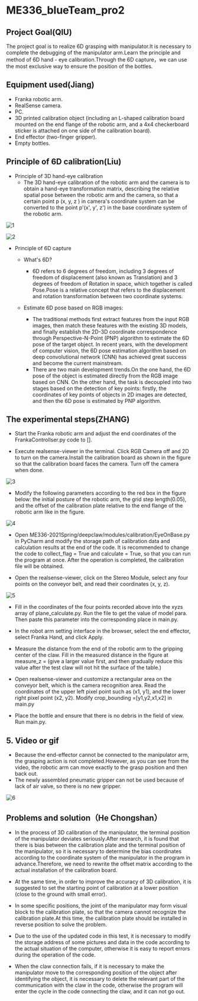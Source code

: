 # ME336_blueTeam_pro2
## Project Goal(QIU)
The project goal is to realize 6D grasping with manipulator.It is necessary to complete the debugging of the manipulator arm.Learn the principle and method of 6D hand - eye calibration.Through the 6D capture，we can use the most exclusive way to ensure the position of the bottles. 


## Equipment used(Jiang)
- Franka robotic arm.
- RealSense camera.
- PC.
- 3D printed calibration object (including an L-shaped calibration board mounted on the end flange of the robotic arm, and a 4x4 checkerboard sticker is attached on one side of the calibration board).
- End effector (two-finger gripper).
- Empty bottles.


## Principle of 6D calibration(Liu)
- Principle of 3D hand-eye calibration
    - The 3D hand-eye calibration of the robotic arm and the camera is to obtain a hand-eye transformation matrix, describing the relative spatial pose between the robotic arm and the camera, so that a certain point p (x, y, z ) in camera's coordinate system can be converted to the point p'(x', y', z') in the base coordinate system of the robotic arm.


![1](./image/1.png)

![2](./image/2.png)

- Principle of 6D capture
    - What's 6D?
        - 6D refers to 6 degrees of freedom, including 3 degrees of freedom of displacement (also known as Translation) and 3 degrees of freedom of Rotation in space, which together is called Pose.Pose is a relative concept that refers to the displacement and rotation transformation between two coordinate systems.

    - Estimate 6D pose based on RGB images:
        - The traditional methods first extract features from the input RGB images, then match these features with the existing 3D models, and finally establish the 2D-3D coordinate correspondence through Perspective-N-Point (PNP) algorithm to estimate the 6D pose of the target object. In recent years, with the development of computer vision, the 6D pose estimation algorithm based on deep convolutional network (CNN) has achieved great success and become the current mainstream. 
        - There are two main development trends.On the one hand, the 6D pose of the object is estimated directly from the RGB image based on CNN. On the other hand, the task is decoupled into two stages based on the detection of key points: firstly, the coordinates of key points of objects in 2D images are detected, and then the 6D pose is estimated by PNP algorithm.


## The experimental steps(ZHANG)
- Start the Franka robotic arm and adjust the end coordinates of the FrankaControllser.py code to []. 

- Execute realsense-viewer in the terminal. Click RGB Camera off and 2D to turn on the camera.Install the calibration board as shown in the figure so that the calibration board faces the camera. Turn off the camera when done.

![3](./image/3.png)

- Modify the following parameters according to the red box in the figure below: the initial posture of the robotic arm, the grid step length(0.05), and the offset of the calibration plate relative to the end flange of the robotic arm like in the figure. 

![4](./image/4.png)

- Open ME336-2021Spring/deepclaw/modules/calibration/EyeOnBase.py in PyCharm and modify the storage path of calibration data and calculation results at the end of the code. It is recommended to change the code to collect_flag = True and calculate = True, so that you can run the program at once. After the operation is completed, the calibration file will be obtained. 

- Open the realsense-viewer, click on the Stereo Module, select any four points on the conveyor belt, and read their coordinates (x, y, z). 

![5](./image/5.png)

- Fill in the coordinates of the four points recorded above into the xyzs array of plane_calculate.py. Run the file to get the value of model para. Then paste this parameter into the corresponding place in main.py. 

- In the robot arm setting interface in the browser, select the end effector, select Franka Hand, and click Apply. 

-  Measure the distance from the end of the robotic arm to the gripping center of the claw. Fill in the measured distance in the figure at measure_z = (give a larger value first, and then gradually reduce this value after the test claw will not hit the surface of the table.) 

- Open realsense-viewer and customize a rectangular area on the conveyor belt, which is the camera recognition area. Read the coordinates of the upper left pixel point such as (x1, y1), and the lower right pixel point (x2, y2). Modify crop_bounding =[y1,y2,x1,x2] in main.py 

- Place the bottle and ensure that there is no debris in the field of view. Run main.py.


## 5. Video or gif
- Because the end-effector cannot be connected to the manipulator arm, the grasping action is not completed.However, as you can see from the video, the robotic arm can move exactly to the grasp position and then back out.
- The newly assembled pneumatic gripper can not be used because of lack of air valve, so there is no new gripper.

![6](./image/6.gif)


## Problems and solution（He Chongshan）
- In the process of 3D calibration of the manipulator, the terminal position of the manipulator deviates seriously.After research, it is found that there is bias between the calibration plate and the terminal position of the manipulator, so it is necessary to determine the bias coordinates according to the coordinate system of the manipulator in the program in advance.Therefore, we need to rewrite the offset matrix according to the actual installation of the calibration board. 

- At the same time, in order to improve the accuracy of 3D calibration, it is suggested to set the starting point of calibration at a lower position (close to the ground with small error).

- In some specific positions, the joint of the manipulator may form visual block to the calibration plate, so that the camera cannot recognize the calibration plate.At this time, the calibration plate should be installed in reverse position to solve the problem.

- Due to the use of the updated code in this test, it is necessary to modify the storage address of some pictures and data in the code according to the actual situation of the computer, otherwise it is easy to report errors during the operation of the code.

- When the claw connection fails, if it is necessary to make the manipulator move to the corresponding position of the object after identifying the object, it is necessary to delete the relevant part of the communication with the claw in the code, otherwise the program will enter the cycle in the code connecting the claw, and it can not go out.

